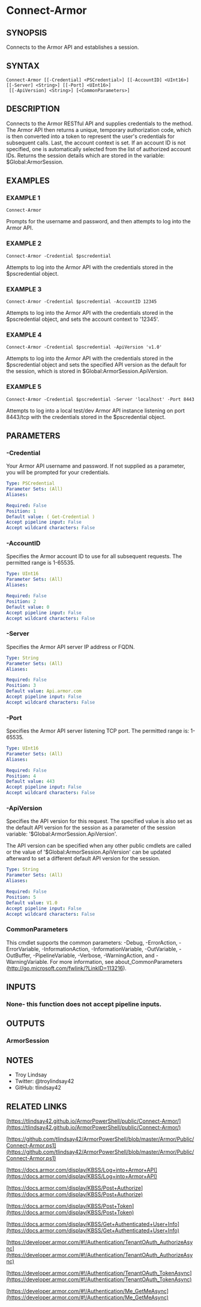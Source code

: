 # Connect-Armor

## SYNOPSIS
Connects to the Armor API and establishes a session.

## SYNTAX

```
Connect-Armor [[-Credential] <PSCredential>] [[-AccountID] <UInt16>] [[-Server] <String>] [[-Port] <UInt16>]
 [[-ApiVersion] <String>] [<CommonParameters>]
```

## DESCRIPTION
Connects to the Armor RESTful API and supplies credentials to the method. 
The
Armor API then returns a unique, temporary authorization code, which is then
converted into a token to represent the user's credentials for subsequent
calls. 
Last, the account context is set. 
If an account ID is not specified,
one is automatically selected from the list of authorized account IDs. 
Returns
the session details which are stored in the variable: $Global:ArmorSession.

## EXAMPLES

### EXAMPLE 1
```
Connect-Armor
```

Prompts for the username and password, and then attempts to log into the Armor
API.

### EXAMPLE 2
```
Connect-Armor -Credential $pscredential
```

Attempts to log into the Armor API with the credentials stored in the
$pscredential object.

### EXAMPLE 3
```
Connect-Armor -Credential $pscredential -AccountID 12345
```

Attempts to log into the Armor API with the credentials stored in the
$pscredential object, and sets the account context to '12345'.

### EXAMPLE 4
```
Connect-Armor -Credential $pscredential -ApiVersion 'v1.0'
```

Attempts to log into the Armor API with the credentials stored in the $pscredential object and sets the specified API version as the default for the session, which is stored in $Global:ArmorSession.ApiVersion.

### EXAMPLE 5
```
Connect-Armor -Credential $pscredential -Server 'localhost' -Port 8443
```

Attempts to log into a local test/dev Armor API instance listening on port
8443/tcp with the credentials stored in the $pscredential object.

## PARAMETERS

### -Credential
Your Armor API username and password. 
If not supplied as a parameter, you will
be prompted for your credentials.

```yaml
Type: PSCredential
Parameter Sets: (All)
Aliases:

Required: False
Position: 1
Default value: ( Get-Credential )
Accept pipeline input: False
Accept wildcard characters: False
```

### -AccountID
Specifies the Armor account ID to use for all subsequent requests. 
The
permitted range is 1-65535.

```yaml
Type: UInt16
Parameter Sets: (All)
Aliases:

Required: False
Position: 2
Default value: 0
Accept pipeline input: False
Accept wildcard characters: False
```

### -Server
Specifies the Armor API server IP address or FQDN.

```yaml
Type: String
Parameter Sets: (All)
Aliases:

Required: False
Position: 3
Default value: Api.armor.com
Accept pipeline input: False
Accept wildcard characters: False
```

### -Port
Specifies the Armor API server listening TCP port. 
The permitted range is:
1-65535.

```yaml
Type: UInt16
Parameter Sets: (All)
Aliases:

Required: False
Position: 4
Default value: 443
Accept pipeline input: False
Accept wildcard characters: False
```

### -ApiVersion
Specifies the API version for this request. 
The specified value is also set as
the default API version for the session as a parameter of the session variable:
'$Global:ArmorSession.ApiVersion'.

The API version can be specified when any other public cmdlets are called or
the value of '$Global:ArmorSession.ApiVersion' can be updated afterward to set
a different default API version for the session.

```yaml
Type: String
Parameter Sets: (All)
Aliases:

Required: False
Position: 5
Default value: V1.0
Accept pipeline input: False
Accept wildcard characters: False
```

### CommonParameters
This cmdlet supports the common parameters: -Debug, -ErrorAction, -ErrorVariable, -InformationAction, -InformationVariable, -OutVariable, -OutBuffer, -PipelineVariable, -Verbose, -WarningAction, and -WarningVariable.
For more information, see about_CommonParameters (http://go.microsoft.com/fwlink/?LinkID=113216).

## INPUTS

### None- this function does not accept pipeline inputs.

## OUTPUTS

### ArmorSession

## NOTES
- Troy Lindsay
- Twitter: @troylindsay42
- GitHub: tlindsay42

## RELATED LINKS

[https://tlindsay42.github.io/ArmorPowerShell/public/Connect-Armor/](https://tlindsay42.github.io/ArmorPowerShell/public/Connect-Armor/)

[https://github.com/tlindsay42/ArmorPowerShell/blob/master/Armor/Public/Connect-Armor.ps1](https://github.com/tlindsay42/ArmorPowerShell/blob/master/Armor/Public/Connect-Armor.ps1)

[https://docs.armor.com/display/KBSS/Log+into+Armor+API](https://docs.armor.com/display/KBSS/Log+into+Armor+API)

[https://docs.armor.com/display/KBSS/Post+Authorize](https://docs.armor.com/display/KBSS/Post+Authorize)

[https://docs.armor.com/display/KBSS/Post+Token](https://docs.armor.com/display/KBSS/Post+Token)

[https://docs.armor.com/display/KBSS/Get+Authenticated+User+Info](https://docs.armor.com/display/KBSS/Get+Authenticated+User+Info)

[https://developer.armor.com/#!/Authentication/TenantOAuth_AuthorizeAsync](https://developer.armor.com/#!/Authentication/TenantOAuth_AuthorizeAsync)

[https://developer.armor.com/#!/Authentication/TenantOAuth_TokenAsync](https://developer.armor.com/#!/Authentication/TenantOAuth_TokenAsync)

[https://developer.armor.com/#!/Authentication/Me_GetMeAsync](https://developer.armor.com/#!/Authentication/Me_GetMeAsync)


